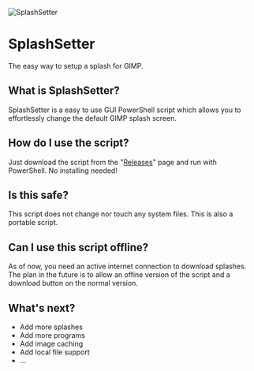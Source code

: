 ![SplashSetter](https://user-images.githubusercontent.com/55495028/126078896-f9006821-e77c-4bf5-bd3d-7f5fb5d0d155.png)

# SplashSetter
The easy way to setup a splash for GIMP.

## What is SplashSetter?
SplashSetter is a easy to use GUI PowerShell script which allows you to effortlessly change the default GIMP splash screen.

## How do I use the script?
Just download the script from the "[Releases](https://github.com/Hoseasack/SplashSetter/releases/latest)" page and run with PowerShell. No installing needed!

## Is this safe?
This script does not change nor touch any system files. This is also a portable script.

## Can I use this script offline?
As of now, you need an active internet connection to download splashes. The plan in the future is to allow an offine version of the script and a download button on the normal version.

## What's next?

- Add more splashes
- Add more programs
- Add image caching
- Add local file support
- ...
